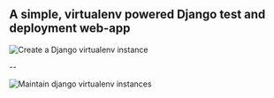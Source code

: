 ## A simple, virtualenv powered Django test and deployment web-app

![Create a Django virtualenv instance](https://raw.github.com/farslan/Django.kdapp/master/resources/django_kdapp1.png)

--

![Maintain django virtualenv instances](https://raw.github.com/farslan/Django.kdapp/master/resources/django_kdapp2.png)

